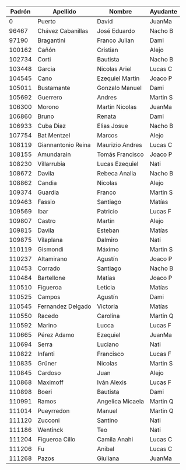 | Padrón   | Apellido           | Nombre                | Ayudante   |
|----------|--------------------|-----------------------|------------|
| 0        | Puerto             | David                 | JuanMa     |
| 96467    | Chávez Cabanillas  | José Eduardo          | Nacho B    |
| 97190    | Bragantini         | Franco Julian         | Dami       |
| 100162   | Cañón              | Cristian              | Alejo      |
| 102734   | Corti              | Bautista              | Nacho B    |
| 103448   | Garcia             | Nicolas Ariel         | Lucas C    |
| 104545   | Cano               | Ezequiel Martin       | Joaco P    |
| 105011   | Bustamante         | Gonzalo Manuel        | Dami       |
| 105692   | Guerrero           | Andres                | Martin S   |
| 106300   | Morono             | Martin Nicolas        | JuanMa     |
| 106860   | Bruno              | Renata                | Dami       |
| 106933   | Cuba Diaz          | Elias Josue           | Nacho B    |
| 107754   | Bat Mentzel        | Marcos                | Alejo      |
| 108119   | Giannantonio Reina | Maurizio Andres       | Lucas C    |
| 108155   | Amundarain         | Tomás Francisco       | Joaco P    |
| 108230   | Villarrubia        | Lucas Ezequiel        | Nati       |
| 108672   | Davila             | Rebeca Analia         | Nacho B    |
| 108862   | Candia             | Nicolas               | Alejo      |
| 109374   | Guardia            | Franco                | Martin S   |
| 109463   | Fassio             | Santiago              | Matías     |
| 109569   | Ibar               | Patricio              | Lucas F    |
| 109807   | Castro             | Martin                | Alejo      |
| 109815   | Davila             | Esteban               | Matías     |
| 109875   | Vilaplana          | Dalmiro               | Nati       |
| 110119   | Gismondi           | Máximo                | Martin S   |
| 110237   | Altamirano         | Agustín               | Joaco P    |
| 110453   | Corrado            | Santiago              | Nacho B    |
| 110484   | Bartellone         | Matias                | Joaco P    |
| 110510   | Figueroa           | Leticia               | Matías     |
| 110525   | Campos             | Agustín               | Dami       |
| 110545   | Fernandez Delgado  | Victoria              | Matías     |
| 110550   | Racedo             | Carolina              | Martin Q   |
| 110592   | Marino             | Lucca                 | Lucas F    |
| 110665   | Pérez Adamo        | Ezequiel              | JuanMa     |
| 110694   | Serra              | Luciano               | Nati       |
| 110822   | Infanti            | Francisco             | Lucas F    |
| 110835   | Grüner             | Nicolas               | Martin S   |
| 110845   | Cardoso            | Juan                  | Alejo      |
| 110868   | Maximoff           | Iván Alexis           | Lucas F    |
| 110898   | Boeri              | Bautista              | Dami       |
| 110991   | Ramos              | Angelica Micaela      | Martin Q   |
| 111014   | Pueyrredon         | Manuel                | Martin Q   |
| 111120   | Zucconi            | Santino               | Nati       |
| 111186   | Wentinck           | Teo                   | Nati       |
| 111204   | Figueroa Cillo     | Camila Anahi          | Lucas C    |
| 111206   | Fu                 | Anibal                | Lucas C    |
| 111268   | Pazos              | Giuliana              | JuanMa     |